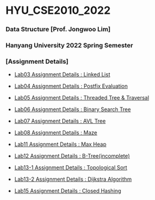 # HYU_CSE2010_2022
### Data Structure [Prof. Jongwoo Lim]

### Hanyang University 2022 Spring Semester

### [Assignment Details]

- [Lab03 Assignment Details : Linked List](https://github.com/PictureHouse/HYU_CSE2010_2022/blob/master/lab03/lab03(0317)_Linked_List_kor_eng.docx.pdf)

- [Lab04 Assignment Details : Postfix Evaluation](https://github.com/PictureHouse/HYU_CSE2010_2022/blob/master/lab04/lab04(0324)_Postfix_Evaluation_kor_eng.pdf)

- [Lab05 Assignment Details : Threaded Tree & Traversal](https://github.com/PictureHouse/HYU_CSE2010_2022/blob/master/lab05/lab05(0331)_Threaded_Tree_Traversal_kor_eng.pdf)

- [Lab06 Assignment Details : Binary Search Tree](https://github.com/PictureHouse/HYU_CSE2010_2022/blob/master/lab06/lab06(0407)_Binary_Search_Tree_kor_eng.docx.pdf)

- [Lab07 Assignment Details : AVL Tree](https://github.com/PictureHouse/HYU_CSE2010_2022/blob/master/lab07/lab07(0414)_AVL_Tree_kor_eng.docx_updated.pdf)

- [Lab08 Assignment Details : Maze](https://github.com/PictureHouse/HYU_CSE2010_2022/blob/master/lab08/lab08(0421)_Maze_kor_eng.pdf)

- [Lab11 Assignment Details : Max Heap](https://github.com/PictureHouse/HYU_CSE2010_2022/blob/master/lab11/lab11(0512)_Max_heap_kor_eng.pdf)

- [Lab12 Assignment Details : B-Tree(incomplete)](https://github.com/PictureHouse/HYU_CSE2010_2022/blob/master/lab12/lab12(0519)_BTree_kor_eng.docx.pdf)

- [Lab13-1 Assignment Details : Topological Sort](https://github.com/PictureHouse/HYU_CSE2010_2022/blob/master/lab13-1/lab13-1(0525)_Topological_Sort_kor_eng.pdf)

- [Lab13-2 Assignment Details : Dijkstra Algorithm](https://github.com/PictureHouse/HYU_CSE2010_2022/blob/master/lab13-2/lab13-2(0526)_Dijkstra_kor_eng.pdf)

- [Lab15 Assignment Details : Closed Hashing](https://github.com/PictureHouse/HYU_CSE2010_2022/blob/master/lab15/lab15(0609)_Closed_Hashing_kor_eng.pdf)
